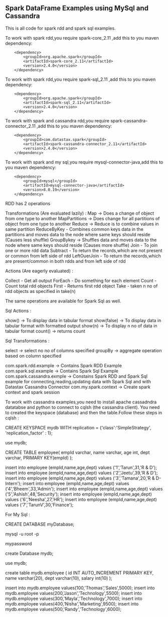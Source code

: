 ## Spark DataFrame Examples using MySql and Cassandra

This is all code for spark rdd and spark sql examples.

To work with spark rdd,you require spark-core_2.11 ,add this to you maven dependency:

<!-- Required for using spark rdd !-->
		<dependency>
			<groupId>org.apache.spark</groupId>
			<artifactId>spark-core_2.11</artifactId>
			<version>2.4.0</version>
		</dependency>


To work with spark rdd,you require spark-sql_2.11 ,add this to you maven dependency:
<!-- Required for using spark sql !-->
		<dependency>
			<groupId>org.apache.spark</groupId>
			<artifactId>spark-sql_2.11</artifactId>
			<version>2.4.0</version>
		</dependency>

To work with spark and cassandra rdd,you require spark-cassandra-connector_2.11 ,add this to you maven dependency:
<!-- Required for using spark cassandra !-->
		<dependency>
			<groupId>com.datastax.spark</groupId>
			<artifactId>spark-cassandra-connector_2.11</artifactId>
			<version>2.4.0</version>
		</dependency>
		

To work with spark and my sql,you require mysql-connector-java,add this to you maven dependency:
<!-- Required for using mysql connector java !-->
		<dependency>
			<groupId>mysql</groupId>
			<artifactId>mysql-connector-java</artifactId>
			<version>8.0.19</version>
		</dependency>

RDD has 2 operations

Transformations (Are evaluated lazily) :
Map -> Does a change of object from one type to another
MapPartitions -> Does change for all partitions of object from one type to another
Reduce -> Reduce is to combine values in same partition 
ReduceByKey - Combines common keys data in the partitions and moves data to the node where same keys should reside (Causes less shuffle)
GroupBykey -> Shuffles data and moves data to the node where same keys should reside (Causes more shuffle)
Join - To join one or more rdd data
Subtract - To return the records,which are not present or common from left side of rdd 
LeftOuerJoin - To return the records,which are present/common in both rdds and from left side of rdd 

Actions (Are eagerly evaluated)  : 

Collect - Get all output
ForEach - Do something for each element
Count - Count total rdd objects
First - Returns first rdd object
Take - taken n no of rdd objects as specified in take(n)

The same operations are available for Spark Sql as well.

Sql Actions :

show() -> To display data in tabular format
show(false) -> To display data in tabular format with formatted output
show(n) -> To display n no of data in tabular format
count() -> returns count

Sql Transformations :

select -> select no no of columns specified
groupBy -> aggregate operation based on column specified

com.spark.rdd.example -> Contains Spark RDD Example
com.spark.sql.example -> Contains Spark Sql Example
com.spark.cassandra.exmple -> Constains Spark RDD and Spark Sql example for connecting,reading,updating data with Spark Sql and with Datastax Cassandra Connector
com.my.spark.context -> Create spark context and spark session

To work with cassandra examples,you need to install apache cassadndra datatabse and python to connect to cqlsh (the cassandra client).
You need to created the keyspace (database) and then the table.Follow these steps in cqlsh :

CREATE KEYSPACE mydb WITH replication = {'class':'SimpleStrategy', 'replication_factor' : 1};

use mydb;

CREATE TABLE  employee(
    empId varchar,
    name varchar,
    age int,
    dept varchar,
    PRIMARY KEY(empId)
);

insert into employee (empId,name,age,dept) values ('1','Tarun',31,'R & D');
insert into employee (empId,name,age,dept) values ('2','Jeetu',39,'R & D');
insert into employee (empId,name,age,dept) values ('3','Tamana',20,'R & D-Intern');
insert into employee (empId,name,age,dept) values ('4','Bheem',33,'Admin');
insert into employee (empId,name,age,dept) values ('5','Ashish',48,'Security');
insert into employee (empId,name,age,dept) values ('6','Neesha',27,'HR');
insert into employee (empId,name,age,dept) values ('7','TarunV',30,'Finance');


For My Sql :

CREATE DATABASE myDatabase;


mysql -u root -p

mypassword

create Database mydb;

use mydb;

create table mydb.employee (
id INT AUTO_INCREMENT PRIMARY KEY,
name varchar(20),
dept varchar(10),
salary int(10)
);

insert into mydb.employee values(100,'Thomas','Sales',5000);
insert into mydb.employee values(200,'Jason','Technology',5500);
insert into mydb.employee values(300,'Mayla','Technology',7000);
insert into mydb.employee values(400,'Nisha','Marketing',9500);
insert into mydb.employee values(500,'Randy','Technology',6000);

